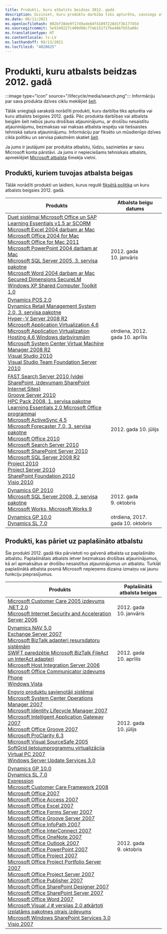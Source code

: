 ```yaml
---
title: Produkti, kuru atbalsts beidzas 2012. gadā
description: Uzziniet, kuru produktu darbība tiks apturēta, sasniegs atbalsta beigas vai pāries no galvenā atbalsta uz paplašināto atbalstu 2012. gadā.
ms.date: 08/11/2021
ms.openlocfilehash: 002bf38de9f1749ade84f41097228d1f3b17745d
ms.sourcegitcommit: 5e9349227c409d98c77eb151f27be486fb55a00c
ms.translationtype: HT
ms.contentlocale: lv-LV
ms.lasthandoff: 08/13/2021
ms.locfileid: "4028625"
---
```

# <a name="products-ending-support-in-2012"></a>Produkti, kuru atbalsts beidzas 2012. gadā

:::image type="icon" source="/lifecycle/media/search.png":::
Informāciju par sava produkta dzīves ciklu meklējiet [šeit](/lifecycle/products/).

Tālāk sniegtajā sarakstā norādīti produkti, kuru darbība tiks apturēta vai kuru atbalsts beigsies 2012. gadā. Pēc produkta darbības vai atbalsta beigām šeit nebūs jaunu drošības atjauninājumu, ar drošību nesaistītu atjauninājumu, bezmaksas vai maksas atbalsta iespēju vai tiešsaistes tehniskā satura atjauninājumu. Informāciju par fiksēto un mūsdienīgo dzīves cikla politiku un servisa pakotnēm skatiet [šeit](/lifecycle/overview/product-end-of-support-overview).

Ja jums ir jautājumi par produkta atbalstu, lūdzu, sazinieties ar savu Microsoft konta pārstāvi. Ja jums ir nepieciešams tehniskais atbalsts, apmeklējiet [Microsoft atbalsta](https://support.microsoft.com/contactus/?ws=support) tīmekļa vietni.





## <a name="products-reaching-end-of-support"></a>Produkti, kuriem tuvojas atbalsta beigas

Tālāk norādīti produkti un laidieni, kurus regulē [fiksētā politika](/lifecycle/policies/fixed) un kuru atbalsts beigsies 2012. gadā.

| Produkts | Atbalsta beigu datums |
| --- | --- |
| [Duet sistēmai Microsoft Office un SAP](/lifecycle/products/duet-for-microsoft-office-and-sap?branch=live)<br>[Learning Essentials v1.5 ar SCORM](/lifecycle/products/learning-essentials-v15-with-scorm?branch=live)<br>[Microsoft Excel 2004 darbam ar Mac](/lifecycle/products/excel-2004-for-mac?branch=live)<br>[Microsoft Office 2004 for Mac](/lifecycle/products/microsoft-office-2004-for-mac?branch=live)<br>[Microsoft Office for Mac 2011](/lifecycle/products/microsoft-office-for-mac-2011?branch=live)<br>[Microsoft PowerPoint 2004 darbam ar Mac](/lifecycle/products/microsoft-powerpoint-2004-for-mac?branch=live)<br>[Microsoft SQL Server 2005, 3. servisa pakotne](/lifecycle/products/microsoft-sql-server-2005?branch=live)<br>[Microsoft Word 2004 darbam ar Mac](/lifecycle/products/microsoft-word-2004-for-mac?branch=live)<br>[Secured Dimensions SecureLM](/lifecycle/products/secured-dimensions-securelm?branch=live)<br>[Windows XP Shared Computer Toolkit 1.0](/lifecycle/products/windows-xp-shared-computer-toolkit-10?branch=live)<br> | 2012. gada 10. janvāris |
| [Dynamics POS 2.0](/lifecycle/products/dynamics-pos-20?branch=live)<br>[Dynamics Retail Management System 2.0, 3. servisa pakotne](/lifecycle/products/dynamics-retail-management-system-20?branch=live)<br>[Hyper-V Server 2008 R2](/lifecycle/products/hyperv-server-2008-r2?branch=live)<br>[Microsoft Application Virtualization 4.6](/lifecycle/products/microsoft-application-virtualization-46?branch=live)<br>[Microsoft Application Virtualization Hosting 4.6 Windows darbvirsmām](/lifecycle/products/microsoft-application-virtualization-hosting-46?branch=live)<br>[Microsoft System Center Virtual Machine Manager 2008 R2](/lifecycle/products/microsoft-system-center-virtual-machine-manager-2008-r2?branch=live)<br>[Visual Studio 2010](/lifecycle/products/visual-studio-2010?branch=live)<br>[Visual Studio Team Foundation Server 2010](/lifecycle/products/visual-studio-team-foundation-server-2010?branch=live)<br> | otrdiena, 2012. gada 10. aprīlis |
| [FAST Search Server 2010 (videi SharePoint, izdevumam SharePoint Internet Sites)](/lifecycle/products/fast-search-server-2010-for-sharepoint?branch=live)<br>[Groove Server 2010](/lifecycle/products/groove-server-2010?branch=live)<br>[HPC Pack 2008, 1. servisa pakotne](/lifecycle/products/hpc-pack-2008?branch=live)<br>[Learning Essentials 2.0 Microsoft Office programmai](/lifecycle/products/learning-essentials-20-for-microsoft-office?branch=live)<br>[Microsoft ActiveSync 4.5](/lifecycle/products/microsoft-activesync-45?branch=live)<br>[Microsoft Forecaster 7.0, 3. servisa pakotne](/lifecycle/products/microsoft-forecaster-70?branch=live)<br>[Microsoft Office 2010](/lifecycle/products/microsoft-office-2010?branch=live)<br>[Microsoft Search Server 2010](/lifecycle/products/microsoft-search-server-2010?branch=live)<br>[Microsoft SharePoint Server 2010](/lifecycle/products/microsoft-sharepoint-server-2010?branch=live)<br>[Microsoft SQL Server 2008 R2](/lifecycle/products/microsoft-sql-server-2008-r2?branch=live)<br>[Project 2010](/lifecycle/products/project-2010?branch=live)<br>[Project Server 2010](/lifecycle/products/project-server-2010?branch=live)<br>[SharePoint Foundation 2010](/lifecycle/products/sharepoint-foundation-2010?branch=live)<br>[Visio 2010](/lifecycle/products/visio-2010?branch=live)<br> | 2012. gada 10. jūlijs |
| [Dynamics GP 2010](/lifecycle/products/dynamics-gp-2010?branch=live)<br>[Microsoft SQL Server 2008, 2. servisa pakotne](/lifecycle/products/microsoft-sql-server-2008?branch=live)<br>[Microsoft Works, Microsoft Works 9](/lifecycle/products/microsoft-works?branch=live)<br> | 2012. gada 9. oktobris |
| [Dynamics GP 10.0](/lifecycle/products/dynamics-gp-100?branch=live)<br>[Dynamics SL 7.0](/lifecycle/products/dynamics-sl-70?branch=live)<br> | otrdiena, 2017. gada 10. oktobris |


## <a name="products-moving-to-extended-support"></a>Produkti, kas pāriet uz paplašināto atbalstu

Šie produkti 2012. gadā tiks pārvietoti no galvenā atbalsta uz paplašināto atbalstu. Paplašinātais atbalsts ietver bezmaksas drošības atjauninājumus, kā arī apmaksātus ar drošību nesaistītus atjauninājumus un atbalstu. Turklāt paplašinātā atbalsta posmā Microsoft nepieņems dizaina izmaiņu vai jaunu funkciju pieprasījumus.

| Produkts | Paplašinātā atbalsta beigas |
| --- | --- |
| [Microsoft Customer Care 2005 izdevums .NET 2.0](/lifecycle/products/microsoft-customer-care-framework-2005-net-20-edition?branch=live)<br>[Microsoft Internet Security and Acceleration Server 2006](/lifecycle/products/microsoft-internet-security-and-acceleration-server-2006?branch=live)<br> | 2012. gada 10. janvāris |
| [Dynamics NAV 5.0](/lifecycle/products/dynamics-nav-50?branch=live)<br>[Exchange Server 2007](/lifecycle/products/exchange-server-2007?branch=live)<br>[Microsoft BizTalk adapteri resursdatoru sistēmām](/lifecycle/products/microsoft-biztalk-adapters-for-host-systems?branch=live)<br>[SWIFT paredzētie Microsoft BizTalk FileAct un InterAct adapteri](/lifecycle/products/microsoft-biztalk-fileact-and-interact-adapters-for-swift?branch=live)<br>[Microsoft Host Integration Server 2006](/lifecycle/products/microsoft-host-integration-server-2006?branch=live)<br>[Microsoft Office Communicator izdevums Phone](/lifecycle/products/microsoft-office-communicator-phone-edition?branch=live)<br>[Windows Vista](/lifecycle/products/windows-vista?branch=live)<br> | 2012. gada 10. aprīlis |
| [Engyro produktu savienotāji sistēmai Microsoft System Center Operations Manager 2007](/lifecycle/products/engyro-product-connectors-for-microsoft-system-center-operations-manager-2007?branch=live)<br>[Microsoft Identity Lifecycle Manager 2007](/lifecycle/products/microsoft-identity-lifecycle-manager-2007?branch=live)<br>[Microsoft Intelligent Application Gateway 2007](/lifecycle/products/intelligent-application-gateway-2007?branch=live)<br>[Microsoft Office Groove 2007](/lifecycle/products/microsoft-office-groove-2007?branch=live)<br>[Microsoft ProClarity 6.3](/lifecycle/products/microsoft-proclarity-63?branch=live)<br>[Microsoft Visual SourceSafe 2005](/lifecycle/products/microsoft-visual-sourcesafe-2005?branch=live)<br>[SoftGrid lietojumprogrammu virtualizācija](/lifecycle/products/softgrid-application-virtualization?branch=live)<br>[Virtual PC 2007](/lifecycle/products/virtual-pc-2007?branch=live)<br>[Windows Server Update Services 3.0](/lifecycle/products/windows-server-update-services-30?branch=live)<br> | 2012. gada 10. jūlijs |
| [Dynamics GP 10.0](/lifecycle/products/dynamics-gp-100?branch=live)<br>[Dynamics SL 7.0](/lifecycle/products/dynamics-sl-70?branch=live)<br>[Expression](/lifecycle/products/expression?branch=live)<br>[Microsoft Customer Care Framework 2008](/lifecycle/products/microsoft-customer-care-framework-2008?branch=live)<br>[Microsoft Office 2007](/lifecycle/products/microsoft-office-2007?branch=live)<br>[Microsoft Office Access 2007](/lifecycle/products/microsoft-office-access-2007?branch=live)<br>[Microsoft Office Excel 2007](/lifecycle/products/microsoft-office-excel-2007?branch=live)<br>[Microsoft Office Forms Server 2007](/lifecycle/products/microsoft-office-forms-server-2007?branch=live)<br>[Microsoft Office Groove Server 2007](/lifecycle/products/microsoft-office-groove-server-2007?branch=live)<br>[Microsoft Office InfoPath 2007](/lifecycle/products/microsoft-office-infopath-2007?branch=live)<br>[Microsoft Office InterConnect 2007](/lifecycle/products/microsoft-office-interconnect-2007?branch=live)<br>[Microsoft Office OneNote 2007](/lifecycle/products/microsoft-office-onenote-2007?branch=live)<br>[Microsoft Office Outlook 2007](/lifecycle/products/microsoft-office-outlook-2007?branch=live)<br>[Microsoft Office PowerPoint 2007](/lifecycle/products/microsoft-office-powerpoint-2007?branch=live)<br>[Microsoft Office Project 2007](/lifecycle/products/microsoft-office-project-2007?branch=live)<br>[Microsoft Office Project Portfolio Server 2007](/lifecycle/products/microsoft-office-project-portfolio-server-2007?branch=live)<br>[Microsoft Office Project Server 2007](/lifecycle/products/microsoft-office-project-server-2007?branch=live)<br>[Microsoft Office Publisher 2007](/lifecycle/products/microsoft-office-publisher-2007?branch=live)<br>[Microsoft Office SharePoint Designer 2007](/lifecycle/products/microsoft-office-sharepoint-designer-2007?branch=live)<br>[Microsoft Office SharePoint Server 2007](/lifecycle/products/microsoft-office-sharepoint-server-2007?branch=live)<br>[Microsoft Office Word 2007](/lifecycle/products/microsoft-office-word-2007?branch=live)<br>[Microsoft Visual J # versijas 2.0 atkārtoti izplatāms pakotnes otrais izdevums](/lifecycle/products/microsoft-visual-j-version-20-redistributable-package-second-edition?branch=live)<br>[Microsoft Windows SharePoint Services 3.0](/lifecycle/products/microsoft-windows-sharepoint-services-30?branch=live)<br>[Visio 2007](/lifecycle/products/visio-2007?branch=live)<br> | 2012. gada 9. oktobris |
